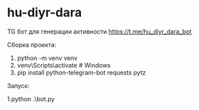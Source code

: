 # hu-diyr-dara
TG бот для генерации активности 
https://t.me/hu_diyr_dara_bot

Сборка проекта:

1. python -m venv venv
2. venv\Scripts\activate    # Windows
3. pip install python-telegram-bot requests pytz

Запуск:

1.python .\bot.py
